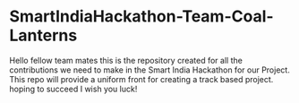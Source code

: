 # SmartIndiaHackathon-Team-Coal-Lanterns
Hello fellow team mates this is the repository created for all the contributions we need to make in the Smart India Hackathon for our Project. This repo will provide a uniform front for creating a track based project. hoping to succeed I wish you luck!
